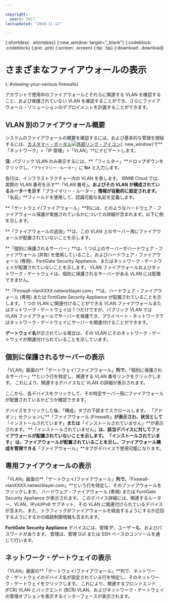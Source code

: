 ```yaml
---

copyright:
  years: 2017
lastupdated: "2018-11-12"

---
```


{:shortdesc: .shortdesc}
{:new_window: target="_blank"}
{:codeblock: .codeblock}
{:pre: .pre}
{:screen: .screen}
{:tip: .tip}
{:download: .download}

# さまざまなファイアウォールの表示
{: #viewing-your-various-firewalls} 

アカウントで使用中のファイアウォールとそれらに関連する VLAN を確認すること、および保護されていない VLAN を確認することができ、さらにファイアウォール・ソリューションのデプロイメントを計画することができます。

## VLAN 別のファイアウォール概要

システムのファイアウォールの概要を確認するには、および基本的な管理を開始するには、[カスタマー・ポータル![外部リンク・アイコン](../../icons/launch-glyph.svg "外部リンク・アイコン")](https://control.softlayer.com/){: new_window}で**「ネットワーク」>「IP 管理」>「VLAN」**にナビゲートします。

**注:** パブリック VLAN のみ表示するには、**「フィルター」**ドロップダウンをクリックし、``「プライマリー・ルーター」``に **fcr** と入力します。 

各行は、インフラストラクチャー内の VLAN を表します。 IBM© Cloud では、実際の VLAN 番号を示す**「VLAN 番号」**、およびその VLAN が構成されているルーターを示す**「プライマリー・ルーター」**情報が自動的に設定されます。**「名前」**フィールドを使用して、認識可能な名前を定義します。 

**「ゲートウェイ/ファイアウォール」**列には、どのようなハードウェア・ファイアウォール保護が実施されているかについての詳細が含まれます。以下に例を示します。

**「ファイアウォールの追加」**は、この VLAN 上のサーバー用にファイアウォールが配置されていないことを示します。

**「個別に保護されるサーバー」**は、1 つ以上のサーバーがハードウェア・ファイアウォール (共有) を使用していること、およびハードウェア・ファイアウォール (専用)、FortiGate Security Appliance、またはネットワーク・ゲートウェイが配置されていないことを示します。 VLAN ファイアウォールおよびネットワーク・ゲートウェイは、個別に保護されるサーバーがある VLAN には配置できません。

**「Firewall-vlanXXXX.networklayer.com」**は、ハードウェア・ファイアウォール (専用) または FortiGate Security Appliance が配置されていることを示します。 1 つの VLAN に関連付けることができる VLAN ファイアウォールまたはネットワーク・ゲートウェイは 1 つだけですが、パブリック VLAN では VLAN ファイアウォールでサーバーを保護でき、プライベート・ネットワークではネットワーク・ゲートウェイにサーバーを関連付けることができます。

**ゲートウェイ名**が示されている場合は、その VLAN にそのネットワーク・ゲートウェイが関連付けられていることを示しています。

## 個別に保護されるサーバーの表示

「VLAN」画面の**「ゲートウェイ/ファイアウォール」**列で、**「個別に保護されるサーバー」**という行を特定し、関連する VLAN 番号リンクをクリックします。 これにより、関連するデバイスなど VLAN の詳細が表示されます。

ここから、各デバイスをクリックして、その特定サーバー用にファイアウォールが配置されているかどうか確認できます。

デバイスをクリックした後、「構成」タブの下部までスクロールします。 「アドオン」セクションに**「ファイアウォール (Firewall)」**が表示され、状況として**「インストールされています」**または**「インストールされていません」**が表示されます。 **「インストールされていません」**は、該当デバイスに対してファイアウォールが配置されていないことを示します。 **「インストールされています」** は、ファイアウォールが配置されていることを示し、ファイアウォール構成を管理できる**「ファイアウォール」**タブがデバイスで使用可能になります。

## 専用ファイアウォールの表示

「VLAN」画面の**「ゲートウェイ/ファイアウォール」**列で、**「Firewall-vlanXXXX.networklayer.com」**という行を特定し、そのファイアウォールをクリックします。 ハードウェア・ファイアウォール (専用) または FortiGate Security Appliance が表示されます。 このデバイス詳細には、関連するルーター、VLAN、IPv4/IPv6 サブネット、その VLAN に関連付けられているデバイスが含まれ、また、トラフィックがファイアウォールを経由するようにするか迂回するようにするかの経路制御情報も含まれます。

**FortiGate Security Appliance** デバイスには、管理 IP、ユーザー名、およびパスワードがあります。  管理は、管理 GUI または SSH ベースのコンソールを通じて行います。

## ネットワーク・ゲートウェイの表示

「VLAN」画面の**「ゲートウェイ/ファイアウォール」**列で、ネットワーク・ゲートウェイのデバイス名が設定されている行を特定し、そのネットワーク・ゲートウェイをクリックします。 これにより、関連するフロントエンド (FCR) VLAN とバックエンド (BCR) VLAN、およびネットワーク・ゲートウェイの管理オプションを表示するインターフェースが表示されます。
